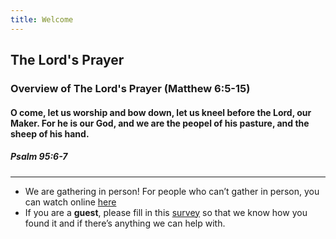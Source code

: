 ```yaml
---
title: Welcome
---
```


## The Lord's Prayer
### Overview of The Lord's Prayer (Matthew 6:5-15)

#### O come, let us worship and bow down, let us kneel before the Lord, our Maker. For he is our God, and we are the peopel of his pasture, and the sheep of his hand. 

##### Psalm 95:6-7

---
- We are gathering in person! For people who can’t gather in person, you can watch online [here](https://stgeorgeshurstville.org.au/sunday-english-online)
- If you are a **guest**, please fill in this [survey](https://tinyurl.com/SGHACsurvey) so that we know how you found it and if there’s anything we can help with.
